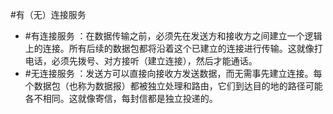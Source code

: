 #有（无）连接服务
*   #有连接服务 ：在数据传输之前，必须先在发送方和接收方之间建立一个逻辑上的连接。所有后续的数据包都将沿着这个已建立的连接进行传输。这就像打电话，必须先拨号、对方接听（建立连接），然后才能通话。
*   #无连接服务 ：发送方可以直接向接收方发送数据，而无需事先建立连接。每个数据包（也称为数据报）都被独立处理和路由，它们到达目的地的路径可能各不相同。这就像寄信，每封信都是独立投递的。